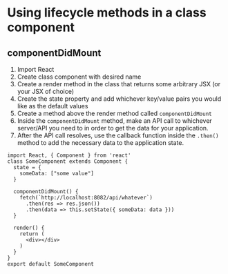 # Using lifecycle methods in a class component

## componentDidMount

1. Import React
2. Create class component with desired name
3. Create a render method in the class that returns some arbitrary JSX (or your JSX of choice)
4. Create the state property and add whichever key/value pairs you would like as the default values
5. Create a method above the render method called `componentDidMount`
6. Inside the `componentDidMount` method, make an API call to whichever server/API you need to in order to get the data for your application.
7. After the API call resolves, use the callback function inside the `.then()` method to add the necessary data to the application state.

```
import React, { Component } from 'react'
class SomeComponent extends Component {
  state = {
    someData: ["some value"]
  }

  componentDidMount() {
    fetch(`http://localhost:8082/api/whatever`)
      .then(res => res.json())
      .then(data => this.setState({ someData: data }))
  }

  render() {
    return (
      <div></div>
    )
  }
}
export default SomeComponent
```

